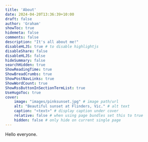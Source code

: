 ```yaml
---
title: 'About'
date: 2024-04-20T13:36:39+10:00
draft: false
author: 'Graham'
showToc: true
hidemeta: false
comments: false
description: "It's all about me!"
disableHLJS: true # to disable highlightjs
disableShare: false
disableHLJS: false
hideSummary: false
searchHidden: true
ShowReadingTime: true
ShowBreadCrumbs: true
ShowPostNavLinks: true
ShowWordCount: true
ShowRssButtonInSectionTermList: true
UseHugoToc: true
cover:
    image: "images/pinksunset.jpg" # image path/url
    alt: "Beautiful sunset at Flinders, Vic." # alt text
    caption: "<text>" # display caption under cover
    relative: false # when using page bundles set this to true
    hidden: false # only hide on current single page
---
```

Hello everyone.
